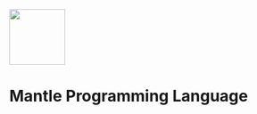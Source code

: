 <img src="https://github.com/Mantle-Core/mlang-project/assets/169231366/666e8fab-cc45-4043-9853-265a7a8adb94" height="100"> 

# Mantle Programming Language
